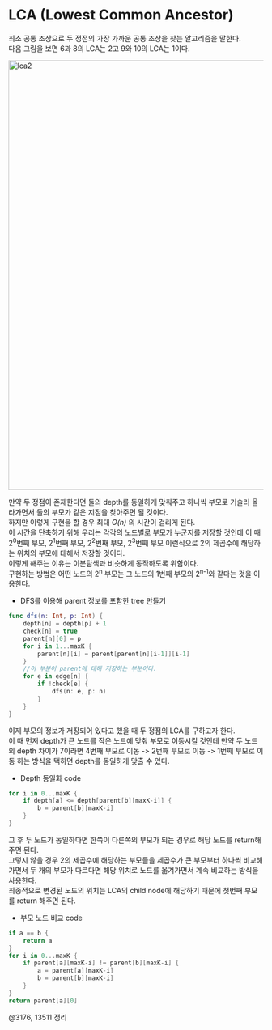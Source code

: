 # LCA (Lowest Common Ancestor)
최소 공통 조상으로 두 정점의 가장 가까운 공통 조상을 찾는 알고리즘을 말한다.  
다음 그림을 보면 6과 8의 LCA는 2고 9와 10의 LCA는 1이다.  

<img width="849" alt="lca2" src="https://user-images.githubusercontent.com/78075226/120491248-0c41af80-c3f4-11eb-9c2c-b6a451385647.png">

만약 두 정점이 존재한다면 둘의 depth를 동일하게 맞춰주고 하나씩 부모로 거슬러 올라가면서 둘의 부모가 같은 지점을 찾아주면 될 것이다.  
하지만 이렇게 구현을 할 경우 최대 *O(n)* 의 시간이 걸리게 된다.  
이 시간을 단축하기 위해 우리는 각각의 노드별로 부모가 누군지를 저장할 것인데 이 때 2<sup>0</sup>번째 부모, 2<sup>1</sup>번째 부모, 2<sup>2</sup>번째 부모, 2<sup>3</sup>번째 부모 이런식으로 2의 제곱수에 해당하는 위치의 부모에 대해서 저장할 것이다.  
이렇게 해주는 이유는 이분탐색과 비슷하게 동작하도록 위함이다.  
구현하는 방법은 어떤 노드의 2<sup>n</sup> 부모는 그 노드의 1번째 부모의 2<sup>n-1</sup>와 같다는 것을 이용한다.
- DFS를 이용해 parent 정보를 포함한 tree 만들기
```swift
func dfs(n: Int, p: Int) {
    depth[n] = depth[p] + 1
    check[n] = true
    parent[n][0] = p
    for i in 1...maxK {
        parent[n][i] = parent[parent[n][i-1]][i-1]
    }
    //이 부분이 parent에 대해 저장하는 부분이다.
    for e in edge[n] {
        if !check[e] {
            dfs(n: e, p: n)
        }
    }
}
```
이제 부모의 정보가 저장되어 있다고 했을 때 두 정점의 LCA를 구하고자 한다.  
이 때 먼저 depth가 큰 노드를 작은 노드에 맞춰 부모로 이동시킬 것인데 만약 두 노드의 depth 차이가 7이라면 4번째 부모로 이동 -> 2번째 부모로 이동 -> 1번째 부모로 이동 하는 방식을 택하면 depth를 동일하게 맞출 수 있다. 
- Depth 동일화 code
```swift
for i in 0...maxK {
    if depth[a] <= depth[parent[b][maxK-i]] {
        b = parent[b][maxK-i]
    }
}
```
그 후 두 노드가 동일하다면 한쪽이 다른쪽의 부모가 되는 경우로 해당 노드를 return해주면 된다.  
그렇지 않을 경우 2의 제곱수에 해당하는 부모들을 제곱수가 큰 부모부터 하나씩 비교해가면서 두 개의 부모가 다르다면 해당 위치로 노드를 옮겨가면서 계속 비교하는 방식을 사용한다.  
최종적으로 변경된 노드의 위치는 LCA의 child node에 해당하기 때문에 첫번째 부모를 return 해주면 된다.
- 부모 노드 비교 code
```swift
if a == b {
    return a
}
for i in 0...maxK {
    if parent[a][maxK-i] != parent[b][maxK-i] {
        a = parent[a][maxK-i]
        b = parent[b][maxK-i]
    }
}
return parent[a][0]
```
@3176, 13511 정리
